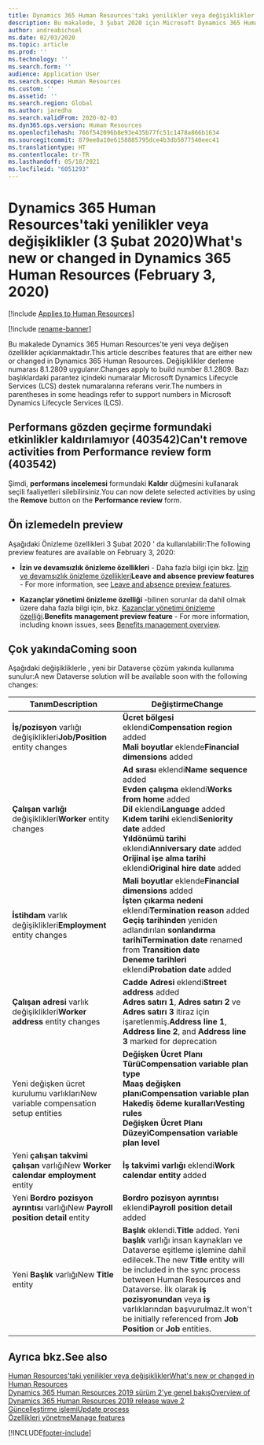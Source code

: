 ```yaml
---
title: Dynamics 365 Human Resources'taki yenilikler veya değişiklikler (03 Şubat 2020)
description: Bu makalede, 3 Şubat 2020 için Microsoft Dynamics 365 Human Resources'taki yeni veya değişen özellikler açıklanmaktadır.
author: andreabichsel
ms.date: 02/03/2020
ms.topic: article
ms.prod: ''
ms.technology: ''
ms.search.form: ''
audience: Application User
ms.search.scope: Human Resources
ms.custom: ''
ms.assetid: ''
ms.search.region: Global
ms.author: jaredha
ms.search.validFrom: 2020-02-03
ms.dyn365.ops.version: Human Resources
ms.openlocfilehash: 766f542096b8e93e435b77fc51c1478a866b1634
ms.sourcegitcommit: 879ee8a10e6158885795dce4b3db5077540eec41
ms.translationtype: HT
ms.contentlocale: tr-TR
ms.lasthandoff: 05/18/2021
ms.locfileid: "6051293"
---
```

# <a name="whats-new-or-changed-in-dynamics-365-human-resources-february-3-2020"></a><span data-ttu-id="64bd3-103">Dynamics 365 Human Resources'taki yenilikler veya değişiklikler (3 Şubat 2020)</span><span class="sxs-lookup"><span data-stu-id="64bd3-103">What's new or changed in Dynamics 365 Human Resources (February 3, 2020)</span></span>

[!include [Applies to Human Resources](../includes/applies-to-hr.md)]

[!include [rename-banner](~/includes/cc-data-platform-banner.md)]

<span data-ttu-id="64bd3-104">Bu makalede Dynamics 365 Human Resources'te yeni veya değişen özellikler açıklanmaktadır.</span><span class="sxs-lookup"><span data-stu-id="64bd3-104">This article describes features that are either new or changed in Dynamics 365 Human Resources.</span></span> <span data-ttu-id="64bd3-105">Değişiklikler derleme numarası 8.1.2809 uygulanır.</span><span class="sxs-lookup"><span data-stu-id="64bd3-105">Changes apply to build number 8.1.2809.</span></span> <span data-ttu-id="64bd3-106">Bazı başlıklardaki parantez içindeki numaralar Microsoft Dynamics Lifecycle Services (LCS) destek numaralarına referans verir.</span><span class="sxs-lookup"><span data-stu-id="64bd3-106">The numbers in parentheses in some headings refer to support numbers in Microsoft Dynamics Lifecycle Services (LCS).</span></span>

## <a name="cant-remove-activities-from-performance-review-form-403542"></a><span data-ttu-id="64bd3-107">Performans gözden geçirme formundaki etkinlikler kaldırılamıyor (403542)</span><span class="sxs-lookup"><span data-stu-id="64bd3-107">Can't remove activities from Performance review form (403542)</span></span>

<span data-ttu-id="64bd3-108">Şimdi, **performans incelemesi** formundaki **Kaldır** düğmesini kullanarak seçili faaliyetleri silebilirsiniz.</span><span class="sxs-lookup"><span data-stu-id="64bd3-108">You can now delete selected activities by using the **Remove** button on the **Performance review** form.</span></span>

## <a name="in-preview"></a><span data-ttu-id="64bd3-109">Ön izlemede</span><span class="sxs-lookup"><span data-stu-id="64bd3-109">In preview</span></span>

<span data-ttu-id="64bd3-110">Aşağıdaki Önizleme özellikleri 3 Şubat 2020 ' da kullanılabilir:</span><span class="sxs-lookup"><span data-stu-id="64bd3-110">The following preview features are available on February 3, 2020:</span></span>

- <span data-ttu-id="64bd3-111">**İzin ve devamsızlık önizleme özellikleri** - Daha fazla bilgi için bkz. [İzin ve devamsızlık önizleme özellikleri](hr-leave-and-absence-overview.md?leave-and-absence-preview-features)</span><span class="sxs-lookup"><span data-stu-id="64bd3-111">**Leave and absence preview features** - For more information, see [Leave and absence preview features](hr-leave-and-absence-overview.md?leave-and-absence-preview-features).</span></span>

- <span data-ttu-id="64bd3-112">**Kazançlar yönetimi önizleme özelliği** -bilinen sorunlar da dahil olmak üzere daha fazla bilgi için, bkz. [Kazançlar yönetimi önizleme özelliği](hr-benefits-management-overview.md).</span><span class="sxs-lookup"><span data-stu-id="64bd3-112">**Benefits management preview feature** - For more information, including known issues, sees [Benefits management overview](hr-benefits-management-overview.md).</span></span>

## <a name="coming-soon"></a><span data-ttu-id="64bd3-113">Çok yakında</span><span class="sxs-lookup"><span data-stu-id="64bd3-113">Coming soon</span></span>

<span data-ttu-id="64bd3-114">Aşağıdaki değişikliklerle , yeni bir Dataverse çözüm yakında kullanıma sunulur:</span><span class="sxs-lookup"><span data-stu-id="64bd3-114">A new Dataverse solution will be available soon with the following changes:</span></span>

| <span data-ttu-id="64bd3-115">Tanım</span><span class="sxs-lookup"><span data-stu-id="64bd3-115">Description</span></span> | <span data-ttu-id="64bd3-116">Değiştirme</span><span class="sxs-lookup"><span data-stu-id="64bd3-116">Change</span></span> |
| ----------------------------------------- | --- |
| <span data-ttu-id="64bd3-117">**İş/pozisyon** varlığı değişiklikleri</span><span class="sxs-lookup"><span data-stu-id="64bd3-117">**Job/Position** entity changes</span></span> | <span data-ttu-id="64bd3-118">**Ücret bölgesi** eklendi</span><span class="sxs-lookup"><span data-stu-id="64bd3-118">**Compensation region** added</span></span></br><span data-ttu-id="64bd3-119">**Mali boyutlar** eklende</span><span class="sxs-lookup"><span data-stu-id="64bd3-119">**Financial dimensions** added</span></span> |
| <span data-ttu-id="64bd3-120">**Çalışan varlığı** değişiklikleri</span><span class="sxs-lookup"><span data-stu-id="64bd3-120">**Worker** entity changes</span></span> | <span data-ttu-id="64bd3-121">**Ad sırası** eklendi</span><span class="sxs-lookup"><span data-stu-id="64bd3-121">**Name sequence** added</span></span></br><span data-ttu-id="64bd3-122">**Evden çalışma** eklendi</span><span class="sxs-lookup"><span data-stu-id="64bd3-122">**Works from home** added</span></span></br><span data-ttu-id="64bd3-123">**Dil** eklendi</span><span class="sxs-lookup"><span data-stu-id="64bd3-123">**Language** added</span></span></br><span data-ttu-id="64bd3-124">**Kıdem tarihi** eklendi</span><span class="sxs-lookup"><span data-stu-id="64bd3-124">**Seniority date** added</span></span></br><span data-ttu-id="64bd3-125">**Yıldönümü tarihi** eklendi</span><span class="sxs-lookup"><span data-stu-id="64bd3-125">**Anniversary date** added</span></span></br><span data-ttu-id="64bd3-126">**Orijinal işe alma tarihi** eklendi</span><span class="sxs-lookup"><span data-stu-id="64bd3-126">**Original hire date** added</span></span> |
| <span data-ttu-id="64bd3-127">**İstihdam** varlık değişiklikleri</span><span class="sxs-lookup"><span data-stu-id="64bd3-127">**Employment** entity changes</span></span> | <span data-ttu-id="64bd3-128">**Mali boyutlar** eklende</span><span class="sxs-lookup"><span data-stu-id="64bd3-128">**Financial dimensions** added</span></span></br><span data-ttu-id="64bd3-129">**İşten çıkarma nedeni** eklendi</span><span class="sxs-lookup"><span data-stu-id="64bd3-129">**Termination reason** added</span></span></br><span data-ttu-id="64bd3-130">**Geçiş tarihinden** yeniden adlandırılan **sonlandırma tarihi**</span><span class="sxs-lookup"><span data-stu-id="64bd3-130">**Termination date** renamed from **Transition date**</span></span></br><span data-ttu-id="64bd3-131">**Deneme tarihleri** eklendi</span><span class="sxs-lookup"><span data-stu-id="64bd3-131">**Probation date** added</span></span> |
| <span data-ttu-id="64bd3-132">**Çalışan adresi** varlık değişiklikleri</span><span class="sxs-lookup"><span data-stu-id="64bd3-132">**Worker address** entity changes</span></span> | <span data-ttu-id="64bd3-133">**Cadde Adresi** eklendi</span><span class="sxs-lookup"><span data-stu-id="64bd3-133">**Street address** added</span></span></br><span data-ttu-id="64bd3-134">**Adres satırı 1**, **Adres satırı 2** ve **Adres satırı 3** itiraz için işaretlenmiş.</span><span class="sxs-lookup"><span data-stu-id="64bd3-134">**Address line 1**, **Address line 2**, and **Address line 3** marked for deprecation</span></span> |
| <span data-ttu-id="64bd3-135">Yeni değişken ücret kurulumu varlıkları</span><span class="sxs-lookup"><span data-stu-id="64bd3-135">New variable compensation setup entities</span></span> | <span data-ttu-id="64bd3-136">**Değişken Ücret Planı Türü**</span><span class="sxs-lookup"><span data-stu-id="64bd3-136">**Compensation variable plan type**</span></span></br><span data-ttu-id="64bd3-137">**Maaş değişken planı**</span><span class="sxs-lookup"><span data-stu-id="64bd3-137">**Compensation variable plan**</span></span></br><span data-ttu-id="64bd3-138">**Hakediş ödeme kuralları**</span><span class="sxs-lookup"><span data-stu-id="64bd3-138">**Vesting rules**</span></span></br><span data-ttu-id="64bd3-139">**Değişken Ücret Planı Düzeyi**</span><span class="sxs-lookup"><span data-stu-id="64bd3-139">**Compensation variable plan level**</span></span> |
| <span data-ttu-id="64bd3-140">Yeni **çalışan takvimi çalışan** varlığı</span><span class="sxs-lookup"><span data-stu-id="64bd3-140">New **Worker calendar employment** entity</span></span> | <span data-ttu-id="64bd3-141">**İş takvimi varlığı** eklendi</span><span class="sxs-lookup"><span data-stu-id="64bd3-141">**Work calendar entity** added</span></span> |
| <span data-ttu-id="64bd3-142">Yeni **Bordro pozisyon ayrıntısı** varlığı</span><span class="sxs-lookup"><span data-stu-id="64bd3-142">New **Payroll position detail** entity</span></span> | <span data-ttu-id="64bd3-143">**Bordro pozisyon ayrıntısı** eklendi</span><span class="sxs-lookup"><span data-stu-id="64bd3-143">**Payroll position detail** added</span></span> |
| <span data-ttu-id="64bd3-144">Yeni **Başlık** varlığı</span><span class="sxs-lookup"><span data-stu-id="64bd3-144">New **Title** entity</span></span> | <span data-ttu-id="64bd3-145">**Başlık** eklendi.</span><span class="sxs-lookup"><span data-stu-id="64bd3-145">**Title** added.</span></span> <span data-ttu-id="64bd3-146">Yeni **başlık** varlığı insan kaynakları ve Dataverse eşitleme işlemine dahil edilecek.</span><span class="sxs-lookup"><span data-stu-id="64bd3-146">The new **Title** entity will be included in the sync process between Human Resources and Dataverse.</span></span> <span data-ttu-id="64bd3-147">İlk olarak **iş pozisyonundan** veya **iş** varlıklarından başvurulmaz.</span><span class="sxs-lookup"><span data-stu-id="64bd3-147">It won't be initially referenced from **Job Position** or **Job** entities.</span></span> |

## <a name="see-also"></a><span data-ttu-id="64bd3-148">Ayrıca bkz.</span><span class="sxs-lookup"><span data-stu-id="64bd3-148">See also</span></span>

[<span data-ttu-id="64bd3-149">Human Resources'taki yenilikler veya değişiklikler</span><span class="sxs-lookup"><span data-stu-id="64bd3-149">What's new or changed in Human Resources</span></span>](hr-admin-whats-new.md)</br>
[<span data-ttu-id="64bd3-150">Dynamics 365 Human Resources 2019 sürüm 2'ye genel bakış</span><span class="sxs-lookup"><span data-stu-id="64bd3-150">Overview of Dynamics 365 Human Resources 2019 release wave 2</span></span>](/dynamics365-release-plan/2019wave2/dynamics365-human-resources/)</br>
[<span data-ttu-id="64bd3-151">Güncelleştirme işlemi</span><span class="sxs-lookup"><span data-stu-id="64bd3-151">Update process</span></span>](hr-admin-setup-update-process.md)</br>
[<span data-ttu-id="64bd3-152">Özellikleri yönetme</span><span class="sxs-lookup"><span data-stu-id="64bd3-152">Manage features</span></span>](hr-admin-manage-features.md)



[!INCLUDE[footer-include](../includes/footer-banner.md)]